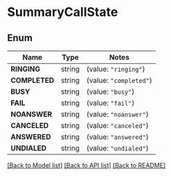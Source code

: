 # SummaryCallState

## Enum

Name | Type | Notes
------------ | ------------- | -------------
**RINGING** | string | (value: `"ringing"`)
**COMPLETED** | string | (value: `"completed"`)
**BUSY** | string | (value: `"busy"`)
**FAIL** | string | (value: `"fail"`)
**NOANSWER** | string | (value: `"noanswer"`)
**CANCELED** | string | (value: `"canceled"`)
**ANSWERED** | string | (value: `"answered"`)
**UNDIALED** | string | (value: `"undialed"`)


[[Back to Model list]](../README.md#documentation-for-models) [[Back to API list]](../README.md#documentation-for-api-endpoints) [[Back to README]](../README.md)


